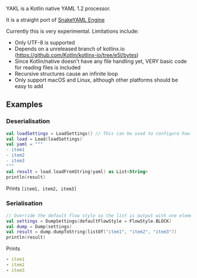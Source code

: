 YAKL is a Kotlin native YAML 1.2 processor.

It is a straight port of [SnakeYAML Engine](https://bitbucket.org/asomov/snakeyaml/src/master/)  

Currently this is very experimental. Limitations include:
* Only UTF-8 is supported
* Depends on a unreleased branch of kotlinx.io (https://github.com/Kotlin/kotlinx-io/tree/e5l/bytes) 
* Since Kotlin/native doesn't have any file handling yet, VERY basic code for reading files is included
* Recursive structures cause an infinite loop
* Only support macOS and Linux, although other platforms should be easy to add   

## Examples

### Deserialisation

```kotlin
val loadSettings = LoadSettings() // This can be used to configure how the yaml is deserialised.  
val load = Load(loadSettings)
val yaml = """
- item1
- item2
- item3
"""
val result = load.loadFromString(yaml) as List<String>
println(result)
```
Prints `[item1, item2, item3]`

### Serialisation

```kotlin
// Override the default flow style so the list is output with one element per line
val settings = DumpSettings(defaultFlowStyle = FlowStyle.BLOCK) 
val dump = Dump(settings)
val result = dump.dumpToString(listOf("item1", "item2", "item3"))
println(result)
```
Prints 

```yaml
- item1
- item2
- item3
```
